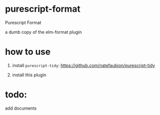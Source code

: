 # purescript-format
Purescript Format

a dumb copy of the elm-format plugin

# how to use

1) install `purescript-tidy`:
https://github.com/natefaubion/purescript-tidy

2) install this plugin

# todo:
add documents